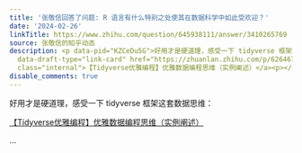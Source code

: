 ```yaml
---
title: '张敬信回答了问题: R 语言有什么特别之处使其在数据科学中如此受欢迎？'
date: '2024-02-26'
linkTitle: https://www.zhihu.com/question/645938111/answer/3410265769
source: 张敬信的知乎动态
description: <p data-pid="KZCeDu5G">好用才是硬道理，感受一下 tidyverse 框架这套数据思维：</p><a data-draft-node="block"
  data-draft-type="link-card" href="https://zhuanlan.zhihu.com/p/626467210" data-size="normal"
  class="internal">【Tidyverse优雅编程】优雅数据编程思维（实例阐述）</a><p></p> ...
disable_comments: true
---
```

<p data-pid="KZCeDu5G">好用才是硬道理，感受一下 tidyverse 框架这套数据思维：</p><a data-draft-node="block" data-draft-type="link-card" href="https://zhuanlan.zhihu.com/p/626467210" data-size="normal" class="internal">【Tidyverse优雅编程】优雅数据编程思维（实例阐述）</a><p></p> ...